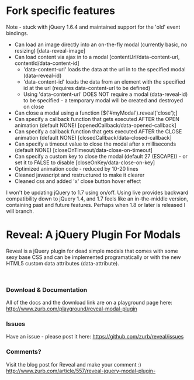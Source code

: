 <h1>Fork specific features</h1>
<p>Note - stuck with jQuery 1.6.4 and maintained support for the 'old' event bindings.</p>
<ul>
  <li>Can load an image directly into an on-the-fly modal (currently basic, no resizing) [data-reveal-image]</li>
  <li>Can load content via ajax in to a modal [contentUrl/data-content-url, contentId/data-content-id]
    <ul>
      <li>'data-content-url' loads the data at the url in to the specified modal (data-reveal-id)</li>
      <li>'data-content-id' loads the data from an element with the specified id at the url (requires data-content-url to be defined)</li>
      <li>Using 'data-content-url' DOES NOT require a modal (data-reveal-id) to be specified - a temporary modal will be created and destroyed on close</li>      
    </ul>
  </li>
  <li>Can close a modal using a function [$('#myModal').reveal('close');]</li>
  <li>Can specify a callback function that gets executed AFTER the OPEN animation (default NONE) [openedCallback/data-opened-callback]</li>
  <li>Can specify a callback function that gets executed AFTER the CLOSE animation (default NONE) [closedCallback/data-closed-callback]</li>
  <li>Can specify a timeout value to close the modal after x milliseconds (default NONE) [closeOnTimeout/data-close-on-timeout]</li>
  <li>Can specify a custom key to close the modal (default 27 (ESCAPE)) - or set it to FALSE to disable [closeOnKey/data-close-on-key]</li>
  <li>Optimized animation code - reduced by 10-20 lines</li>
  <li>Cleaned javascript and restructured to make it clearer</li>
  <li>Cleaned css and added 'x' close button hover effect</li>  
</ul>
<p>I won't be updating jQuery to 1.7 using on/off. Using live provides backward compatibility down to jQuery 1.4, and 1.7 feels like an in-the-middle version, containing past and future features. Perhaps when 1.8 or later is released I will branch.</p>
<h1>Reveal: A jQuery Plugin For Modals</h1>
<p>Reveal is a jQuery plugin for dead simple modals that comes with some sexy base CSS and can be implemented programatically or with the new HTML5 custom data attributes (data-attribute).</p><br />
<h3>Download & Documentation </h3>
<p>All of the docs and the download link are on a playground page here: <a href="http://www.zurb.com/playground/reveal-modal-plugin">http://www.zurb.com/playground/reveal-modal-plugin</a></p>

<h3>Issues</h3>
<p>Have an issue - please post it here: <a href="https://github.com/zurb/reveal/issues">https://github.com/zurb/reveal/issues</a></p>

<h3>Comments?</h3>
<p>Visit the blog post for Reveal and make your comment :) <a href="http://www.zurb.com/article/557/reveal-jquery-modal-plugin-">http://www.zurb.com/article/557/reveal-jquery-modal-plugin-</a></p>

